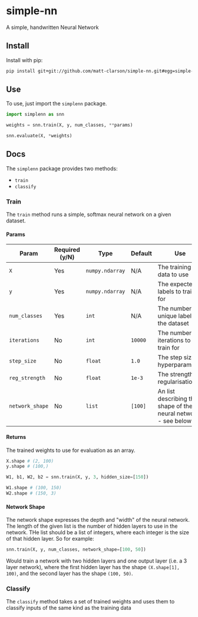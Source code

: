 # simple-nn
A simple, handwritten Neural Network

## Install
Install with pip:

```bash
pip install git+git://github.com/matt-clarson/simple-nn.git#egg=simple-nn
```

## Use
To use, just import the `simplenn` package.

```python
import simplenn as snn

weights = snn.train(X, y, num_classes, **params)

snn.evaluate(X, *weights)
```

## Docs
The `simplenn` package provides two methods:

 * `train`
 * `classify`

### Train
The `train` method runs a simple, softmax neural network on a given dataset.

#### Params
Param | Required (y/N) | Type | Default | Use
---|---|---|---|---
`X` | Yes | `numpy.ndarray` | N/A | The training data to use
`y` | Yes | `numpy.ndarray` | N/A | The expected labels to train for
`num_classes` | Yes | `int` | N/A | The number of unique labels in the dataset
`iterations` | No | `int` | `10000` | The number of iterations to train for
`step_size` | No | `float` | `1.0` | The step size hyperparameter
`reg_strength` | No | `float` | `1e-3` | The strength of regularisation
`network_shape` | No | `list` | `[100]` | An list describing the shape of the neural network - see below

#### Returns
The trained weights to use for evaluation as an array.

```python
X.shape # (2, 100)
y.shape # (100,)

W1, b1, W2, b2 = snn.train(X, y, 3, hidden_size=[150])

W1.shape # (100, 150)
W2.shape # (150, 3)
```

#### Network Shape
The network shape expresses the depth and "width" of the neural network. The length of the given list is the number of hidden layers to use in the network. THe list should be a list of integers, where each integer is the size of that hidden layer. So for example:

```python
snn.train(X, y, num_classes, network_shape=[100, 50])
```

Would train a network with two hidden layers and one output layer (i.e. a 3 layer network), where the first hidden layer has the shape `(X.shape[1], 100)`, and the second layer has the shape `(100, 50)`.

### Classify
The `classify` method takes a set of trained weights and uses them to classify inputs of the same kind as the training data


